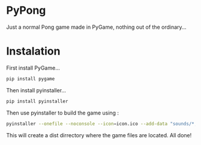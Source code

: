 # PyPong
Just a normal Pong game made in PyGame, nothing out of the ordinary...
# Instalation 
First install PyGame...
```sh 
pip install pygame
```
Then install pyinstaller...
```sh
pip install pyinstaller
```
Then use pyinstaller to build the game using : 
```sh 
pyinstaller --onefile --noconsole --icon=icon.ico --add-data "sounds/*;sounds" --add-data "fonts/*;fonts" main.py
```
This will create a dist dirrectory where the game files are located.
All done!
